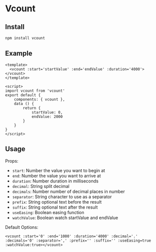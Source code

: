 # Vcount

## Install
``` bash
npm install vcount
```

## Example
``` vue
<template>
  <vcount :start='startValue' :end='endValue' :duration='4000'></vcount>
</template>

<script>
import vcount from 'vcount'
export default {
    components: { vcount },
    data () {
        return {
            startValue: 0,
            endValue: 2000
        }
    }
}
</script>
```

## Usage
Props:
- `start`: Number
the value you want to begin at
- `end`: Number
the value you want to arrive at
- `duration`: Number
duration in milliseconds
- `decimal`: String
split decimal
- `decimals`: Number
number of decimal places in number
- `separator`: String
character to use as a separator
- `prefix`: String
optional text before the result
- `suffix`: String
optional text after the result
- `useEasing`: Boolean
easing function
- `watchValue`: Boolean
watch startValue and endValue

Default Options:

```vue
<vcount :start='0' :end='1000' :duration='4000' :decimal='.' :decimals='0' :separator=',' :prefix='' :suffix='' :useEasing=true :watchValue:true></vcount>
```